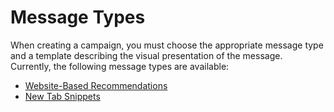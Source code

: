 # Message Types

When creating a campaign, you must choose the appropriate message type and a template describing the visual presentation of the message. Currently, the following message types are available:

* [Website-Based Recommendations](./message-types/website-recommendations.md)
* [New Tab Snippets](./message-types/snippets.md)
